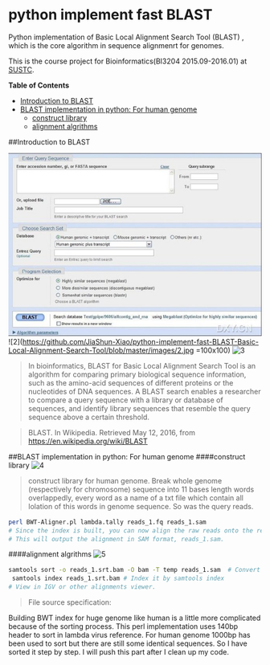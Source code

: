 # python implement fast BLAST 
Python implementation of Basic Local Alignment Search Tool (BLAST) , which is the core algorithm in sequence alignmenrt for genomes.

This is the course project for Bioinformatics(BI3204 2015.09-2016.01) at [SUSTC](http://www.sustc.edu.cn/).

**Table of Contents**

- [Introduction to BLAST](#Introduction-to-BLAST)
- [BLAST implementation in python: For human genome](#BLAST-implementation-in-python:-For-human-genome)
  - [construct library](#construct-library)
  - [alignment algrithms](#alignment-algrithms)

##Introduction to BLAST

![1](./images/1.jpg)
![2](https://github.com/JiaShun-Xiao/python-implement-fast-BLAST-Basic-Local-Alignment-Search-Tool/blob/master/images/2.jpg =100x100)
![3](https://github.com/JiaShun-Xiao/python-implement-fast-BLAST-Basic-Local-Alignment-Search-Tool/blob/master/images/3.png)

>In bioinformatics, BLAST for Basic Local Alignment Search Tool is an algorithm for comparing primary biological sequence information, such as the amino-acid sequences of different proteins or the nucleotides of DNA sequences. A BLAST search enables a researcher to compare a query sequence with a library or database of sequences, and identify library sequences that resemble the query sequence above a certain threshold.

>BLAST.  In Wikipedia. Retrieved May 12, 2016, from https://en.wikipedia.org/wiki/BLAST


##BLAST implementation in python: For human genome
####construct library
![4](https://github.com/JiaShun-Xiao/python-implement-fast-BLAST-Basic-Local-Alignment-Search-Tool/blob/master/images/4.png)
>construct library for human genome. Break whole genome (respectively for chromosome) sequence into 11 bases length words overlappedly, every word as a name of a txt file which contain all lolation of this words in genome sequence. So was the query reads.

```bash
perl BWT-Aligner.pl lambda.tally reads_1.fq reads_1.sam
# Since the index is built, you can now align the raw reads onto the reference.
# This will output the alignment in SAM format, reads_1.sam.
```
####alignment algrithms
![5](https://github.com/JiaShun-Xiao/python-implement-fast-BLAST-Basic-Local-Alignment-Search-Tool/blob/master/images/5.png)

```bash
samtools sort -o reads_1.srt.bam -O bam -T temp reads_1.sam  # Convert it to sorted bam
 samtools index reads_1.srt.bam # Index it by samtools index
# View in IGV or other alignments viewer.
```
>File source specification:

Building BWT index for huge genome like human is a little more complicated because of the sorting process. This perl implementation uses 140bp header to sort in lambda virus reference. For human genome 1000bp has been used to sort but there are still some identical sequences. So I have sorted it step by step. I will push this part after I clean up my code.
